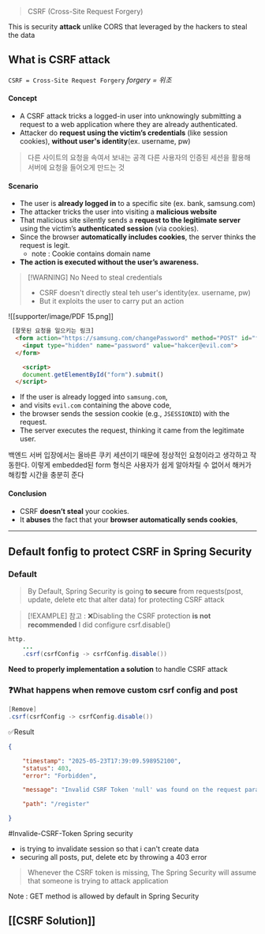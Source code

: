 
> CSRF (Cross-Site Request Forgery)

This is security **attack** unlike CORS that leveraged by the hackers to steal the data

## What is CSRF attack 
`CSRF = Cross-Site Request Forgery`
*forgery = 위조*

#### Concept 
- A CSRF attack tricks a logged-in user into unknowingly submitting a request to a web application where they are already authenticated.
- Attacker do **request using the victim’s credentials** (like session cookies), **without user's identity**(ex. username, pw)

> 다른 사이트의 요청을 속여서 보내는 공격
> 다른 사용자의 인증된 세션을 활용해 서버에 요청을 들어오게 만드는 것 

#### Scenario 
- The user is **already logged in** to a specific site (ex. bank, samsung.com)
- The attacker tricks the user into visiting a **malicious website** 
- That malicious site silently sends a **request to the legitimate server** using the victim’s **authenticated session** (via cookies).
- Since the browser **automatically includes cookies**, the server thinks the request is legit.
	- note : Cookie contains domain name 
- **The action is executed without the user’s awareness.** 

> [!WARNING] No Need to steal credentials 
> - CSRF doesn't directly steal teh user's identity(ex. username, pw)
> - But it exploits the user to carry put an action 

![[supporter/image/PDF 15.png]]

```html 
 [잘못된 요청을 일으키는 링크]
  <form action="https://samsung.com/changePassword" method="POST" id="form">
    <input type="hidden" name="password" value="hakcer@evil.com">
  </form>

	<script>
    document.getElementById("form").submit()
  </script>
```
- If the user is already logged into `samsung.com`,  
-  and visits `evil.com` containing the above code,  
- the browser sends the session cookie (e.g., `JSESSIONID`) with the request.  
- The server executes the request, thinking it came from the legitimate user.

백엔드 서버 입장에서는 올바른 쿠키 세션이기 때문에 정상적인 요청이라고 생각하고 작동한다.
이렇게 embedded된 form 형식은 사용자가 쉽게 알아차릴 수 없어서 해커가 해킹할 시간을 충분히 준다


#### Conclusion
- CSRF **doesn’t steal** your cookies.  
- It **abuses** the fact that your **browser automatically sends cookies**,


---
## Default fonfig to protect CSRF in Spring Security

### Default 

> By Default, Spring Security is going **to secure** from requests(post, update, delete etc that alter data)
> for protecting CSRF attack


>[!EXAMPLE] 참고 : ❌Disabling the CSRF protection **is not recommended** 
>I did configure csrf.disable()
```java 
http.
	...
	.csrf(csrfConfig -> csrfConfig.disable())
```

**Need to properly implementation a solution** to handle CSRF attack 

### ❓What happens when remove custom csrf config  and post 
```java 
[Remove]
.csrf(csrfConfig -> csrfConfig.disable())
```

✅Result 
```json
{

    "timestamp": "2025-05-23T17:39:09.598952100",
    "status": 403,
    "error": "Forbidden",

    "message": "Invalid CSRF Token 'null' was found on the request parameter '_csrf' or header 'X-CSRF-TOKEN'.",

    "path": "/register"

}
```
#Invalide-CSRF-Token
Spring security 
- is trying to invalidate session so that i can't create data 
- securing all posts, put, delete etc by throwing a 403 error

> Whenever the CSRF token is missing, 
> The Spring Security will assume that someone is trying to attack application 

Note : GET method is allowed by default in Spring Security


[[CSRF Solution]]
---

